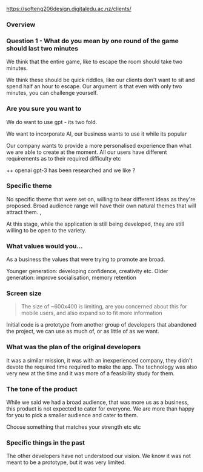 https://softeng206design.digitaledu.ac.nz/clients/

### Overview

### Question 1 - What do you mean by one round of the game should last two minutes
We think that the entire game, like to escape the room should take two minutes. 


We think these should be quick riddles, like our clients don't want to sit and spend half an hour to escape. Our argument is that even with only two minutes, you can challenge yourself.

### Are you sure you want to 

We do want to use gpt - its two fold. 

We want to incorporate AI, our business wants to use it while its popular

Our company wants to provide a more personalised experience than what we are able to create at the moment. All our users have different requirements as to their required difficulty etc 

++ openai gpt-3 has been researched and we like ?

### Specific theme
No specific theme that were set on, willing to hear different ideas as they're proposed. Broad audience range will have their own natural themes that will attract them. ,

At this stage, while the application is still being developed, they are still willing to be open to the variety. 

### What values would you...

As a business the values that were trying to promote are broad. 

Younger generation: developing confidence, creativity etc. 
Older generation: improve socialisation, memory retention

### Screen size
> The size of ~600x400 is limiting, are you concerned about this for mobile users, and also expand so to fit more information

Initial code is a prototype from another group of developers that abandoned the project, we can use as much of, or as little of as we want. 

### What was the plan of the original developers
It was a similar mission, it was with an inexperienced company, they didn't devote the required time required to make the app. The technology was also very new at the time and it was more of a feasibility study for them. 

### The tone of the product
While we said we had a broad audience, that was more us as a business, this product is not expected to cater for everyone. We are more than happy for you to pick a smaller audience and cater to them. 

Choose something that matches your strength etc etc 


### Specific things in the past
The other developers have not understood our vision. We know it was not meant to be a prototype, but it was very limited. 

